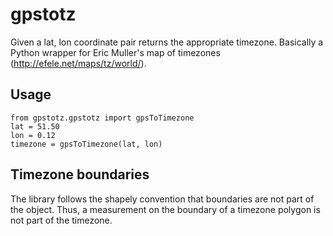 # gpstotz
Given a lat, lon coordinate pair returns the appropriate timezone. 
Basically a Python wrapper for Eric Muller's map of timezones (http://efele.net/maps/tz/world/).

## Usage
```
from gpstotz.gpstotz import gpsToTimezone
lat = 51.50
lon = 0.12
timezone = gpsToTimezone(lat, lon)
```

## Timezone boundaries
The library follows the shapely convention that boundaries are not part of the object. Thus, a measurement on the
boundary of a timezone polygon is not part of the timezone.
